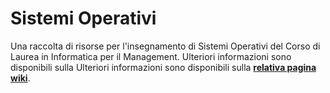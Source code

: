 # Sistemi Operativi

Una raccolta di risorse per l'insegnamento di Sistemi Operativi del Corso di
Laurea in Informatica per il Management. Ulteriori informazioni sono disponibili sulla
 Ulteriori informazioni sono disponibili sulla [**relativa pagina wiki**](https://cartabinaria.github.io/wiki/raccolte-di-risorse/index.html).
